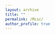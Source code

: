 ```yaml
---
layout: archive
title: ""
permalink: /Misc/
author_profile: true
---
```


<script src="https://static.elfsight.com/platform/platform.js" data-use-service-core defer></script>
<div class="elfsight-app-e7efe66a-1130-4c9e-863a-08db40b6e4d2" data-elfsight-app-lazy></div>

<script src="https://static.elfsight.com/platform/platform.js" data-use-service-core defer></script>
<div class="elfsight-app-06cf9f1a-4c15-4a48-92e5-75c678b94214" data-elfsight-app-lazy></div>

<script src="https://static.elfsight.com/platform/platform.js" data-use-service-core defer></script>
<div class="elfsight-app-f0c889a8-527c-43c9-9bc2-95e467a790c3" data-elfsight-app-lazy></div>